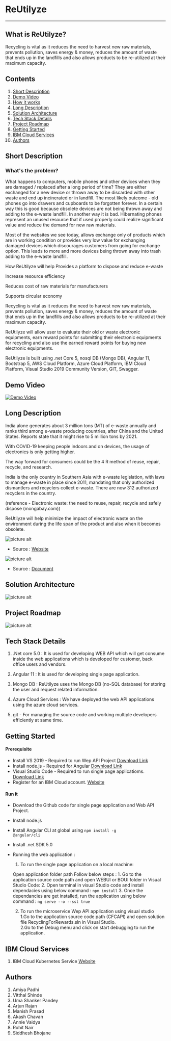 
# ReUtilyze #

_______________________________________________________________________________________________________________________________________________  

## What is ReUtilyze? ##
Recycling is vital as it reduces the need to harvest new raw materials, prevents pollution, saves energy & money, reduces the amount of waste that ends up in the landfills and also allows products to be re-utilized at their maximum capacity.

## Contents 

01. [Short Description](#Short-Description)
02. [Demo Video](#Demo-Video)
03. [How it works](#How-it-works)
04. [Long Description](#Long-Description)
05. [Solution Architecture](#Solution-Architecture)
06. [Tech Stack Details](#Tech-Stack-Details)
07. [Project Roadmap](#Project-Roadmap)
08. [Getting Started](#Getting-Started)
09. [IBM Cloud Services](#IBM-Cloud-Services)
10. [Authors](#Authors)
 

## Short Description <a name="Short-Description"></a>

### What's the problem?
What happens to computers, mobile phones and other devices when they are damaged / replaced after a long period of time? They are either exchanged for a new device or thrown away to be discarded with other waste and end up incinerated or in landfill. The most likely outcome - old phones go into drawers and cupboards to be forgotten forever. In a certain way this is good because obsolete devices are not being thrown away and adding to the e-waste landfill. In another way it is bad. Hibernating phones represent an unused resource that if used properly could realize significant value and reduce the demand for new raw materials.

Most of the websites we see today, allows exchange only of products which are in working condition or provides very low value for exchanging damaged devices which discourages customers from going for exchange option. This leads to more and more devices being thrown away into trash adding to the e-waste landfill.

How ReUtilyze will help
Provides a platform to dispose and reduce e-waste

Increase resource efficiency

Reduces cost of raw materials for manufacturers

Supports circular economy

Recycling is vital as it reduces the need to harvest new raw materials, prevents pollution, saves energy & money, reduces the amount of waste that ends up in the landfills and also allows products to be re-utilized at their maximum capacity.

ReUtilyze will allow user to evaluate their old or waste electronic equipments, earn reward points for submitting their electronic equipments for recycling and also use the earned reward points for buying new electronic equipments.

ReUtilyze is built using .net Core 5, nosql DB (Mongo DB), Angular 11, Bootstrap 5, AWS Cloud Platform,  Azure Cloud Platform, IBM Cloud Platform, Visual Studio 2019 Community Version, GIT, Swagger.

## Demo Video <a name="Demo-Video"></a>
[![Demo Video](https://apactest.ingrammicro.com/ciscoltimages/ReUtilyze.png)](https://youtu.be/UBLDtS63hu8 "DEMO VIDEO")


## Long Description <a name="Long-Description"></a>
 
 India alone generates about 3 million tons (MT) of e-waste annually and ranks third among e-waste producing countries, after China and the United States. Reports state that it might rise to 5 million tons by 2021.

With COVID-19 keeping people indoors and on devices, the usage of electronics is only getting higher.

The way forward for consumers could be the 4 R method of reuse, repair, recycle, and research.

India is the only country in Southern Asia with e-waste legislation, with laws to manage e-waste in place since 2011, mandating that only authorized dismantlers and recyclers collect e-waste. There are now 312 authorized recyclers in the country.

(reference - Electronic waste: the need to reuse, repair, recycle and safely dispose (mongabay.com))

ReUtilyze will help minimize the impact of electronic waste on the environment during the life span of the product and also when it becomes obsolete.

![picture alt](https://cfcimages.blob.core.windows.net/cfcimages/Recyle.png)
- Source : [Website](https://www.ewaste1.com/how-does-recycling-electronics-help-the-environment/) 

![picture alt](https://cfcimages.blob.core.windows.net/cfcimages/globalewasteflow.png)
- Source : [Document](http://www3.weforum.org/docs/WEF_A_New_Circular_Vision_for_Electronics.pdf)

## Solution Architecture <a name="Solution-Architecture"></a>
![picture alt](https://cfcimages.blob.core.windows.net/cfcimages/Solution_Architecture.png)
## Project Roadmap <a name="Project-Roadmap"></a>
![picture alt](https://cfcimages.blob.core.windows.net/cfcimages/roadmap.png)

## Tech Stack Details <a name="Tech-Stack-Details"></a>

1. .Net core 5.0  : It is used for developing WEB API which will get consume inside the web applications which is developed for customer, back office users and vendors.

2. Angular 11 : It is used for developing single page application.

3. Mongo DB : ReUtilyze uses the Mongo DB  (no-SQL database) for storing the user and request related information.

4. Azure Cloud Services : We have deployed the web API applications using the azure cloud services.

5. git - For managing the source code and working multiple developers efficiently at same time. 

## Getting Started <a name="Getting-Started"></a>

#### Prerequisite
* Install VS 2019    - Required to run Wep API Project [Download Link](https://visualstudio.microsoft.com/downloads/)  
* Install node.js    - Required for Angular [Download Link](https://nodejs.org/en/)
* Visual Studio Code - Required to run single page applicatioms. [Download Link](https://visualstudio.microsoft.com/downloads/)
* Register for an IBM Cloud account. [Website](https://www.ibm.com/account/us-en/)

#### Run it
* Download the Github code for single page application and Web API Project.
* Install node.js
* Install Angular CLI at global using  <code>npm install -g @angular/cli</code>
* Install .net SDK 5.0

 
* Running the web application :
    01. To run the single page application on a local machine:<br />

     Open application folder path 
        Follow below steps :
        1. Go to the application source code path and open WEBUI or BOUI folder in Visual Studio Code:
        2. Open terminal in visual Studio code and install dependacies using below command : 
         <code>npm install</code>
        3. Once the dependancies are get installed, run the application using below command :
        <code>ng serve --o --ssl true</code>
        
   02. To run the microservice Wep API application using visual studio  
       1.Go to the application source code path (CFCAPI) and open solution file RecyclingForRewards.sln in Visual Studio.   
       2.Go to the Debug menu and click on start debugging to run the application.


## IBM Cloud Services <a name="IBM-Cloud-Services"></a>
  1. IBM Cloud Kubernetes Service [Website](https://www.ibm.com/in-en/cloud/kubernetes-service)
 

 

## Authors <a name="Authors"></a>
1. Amiya Padhi
2. Vitthal Shinde
3. Uma Shanker Pandey
4. Arjun Rajan
5. Manish Prasad
6. Akash Chavan
7. Annie Vaidya
8. Rohit Nair
9. Siddhesh Bhojane

 

 
